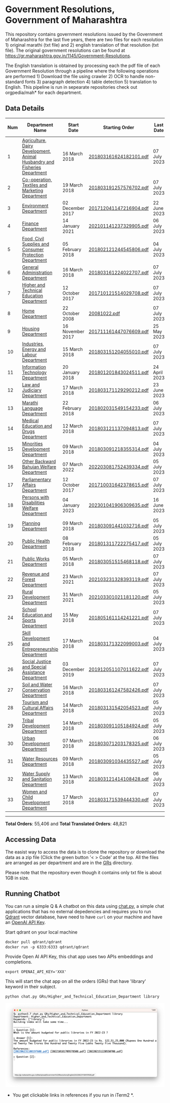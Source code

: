 # Government Resolutions, Government of Maharashtra

This repository contains government resolutions issued by the Government of Maharashtra for the last five years, there are two files for each resolution 1) original marathi (txt file) and 2) english translation of that resolution (txt file). The original government resolutions can be found at https://gr.maharashtra.gov.in/1145/Government-Resolutions.


The English translation is obtained by processing each the pdf file of each Government Resolution through a pipeline where the following operations are performed 1) Download the file using crawler 2) OCR to handle non-standard fonts 3) paragraph detection 4) table  detection 5) translation to English. This pipeline is run in sepearate repositories check out orgpedia/mah* for each department.


## Data Details

| Num | Department Name | Start Date | Starting Order | Last Date | Last Order | Last Crawl Date | # Marathi Orders | # Translated Orders |
| --- | --------------- | ---------- | -------------- | --------- | ---------- | --------------- | ---------------- | ------------------- |
| 1 | [Agriculture, Dairy Development, Animal Husbandry and Fisheries Department](GRs/Agriculture,_Dairy_Development,_Animal_Husbandry_and_Fisheries_Department) | 16 March 2018 | [201803161624182101.pdf](https://gr.maharashtra.gov.in/Site/Upload/Government%20Resolutions/English/201803161624182101.pdf) | 07 July 2023 | [202307071845011901.pdf](https://gr.maharashtra.gov.in/Site/Upload/Government%20Resolutions/English/202307071845011901.pdf) | 09-Jul-2023 | 3336 | 3277 |
| 2 | [Co-operation, Textiles and Marketing Department](GRs/Co-operation,_Textiles_and_Marketing_Department) | 19 March 2018 | [201803191257576702.pdf](https://gr.maharashtra.gov.in/Site/Upload/Government%20Resolutions/English/201803191257576702.pdf) | 07 July 2023 | [202307071854430202.pdf](https://gr.maharashtra.gov.in/Site/Upload/Government%20Resolutions/English/202307071854430202.pdf) | 09-Jul-2023 | 2109 | 2073 |
| 3 | [Environment Department](GRs/Environment_Department) | 02 December 2017 | [201712041147216904.pdf](https://gr.maharashtra.gov.in/Site/Upload/Government%20Resolutions/English/201712041147216904.pdf) | 22 June 2023 | [202306231312376804.pdf](https://gr.maharashtra.gov.in/Site/Upload/Government%20Resolutions/English/202306231312376804.pdf) | 24-Jun-2023 | 298 | 291 |
| 4 | [Finance Department](GRs/Finance_Department) | 14 January 2021 | [202101141237329905.pdf](https://gr.maharashtra.gov.in/Site/Upload/Government%20Resolutions/English/202101141237329905.pdf) | 06 July 2023 | [202307061531202605.pdf](https://gr.maharashtra.gov.in/Site/Upload/Government%20Resolutions/English/202307061531202605.pdf) | 09-Jul-2023 | 519 | 514 |
| 5 | [Food, Civil Supplies and Consumer Protection Department](GRs/Food,_Civil_Supplies_and_Consumer_Protection_Department) | 05 February 2018 | [201802121244545806.pdf](https://gr.maharashtra.gov.in/Site/Upload/Government%20Resolutions/English/201802121244545806.pdf) | 04 July 2023 | [202307041439454006.pdf](https://gr.maharashtra.gov.in/Site/Upload/Government%20Resolutions/English/202307041439454006.pdf) | 09-Jul-2023 | 852 | 844 |
| 6 | [General Administration Department](GRs/General_Administration_Department) | 16 March 2018 | [201803161224022707.pdf](https://gr.maharashtra.gov.in/Site/Upload/Government%20Resolutions/English/201803161224022707.pdf) | 07 July 2023 | [202307071829020307.pdf](https://gr.maharashtra.gov.in/Site/Upload/Government%20Resolutions/English/202307071829020307.pdf) | 09-Jul-2023 | 3685 | 3667 |
| 7 | [Higher and Technical Education Department](GRs/Higher_and_Technical_Education_Department) | 12 October 2017 | [201710121514029708.pdf](https://gr.maharashtra.gov.in/Site/Upload/Government%20Resolutions/English/201710121514029708.pdf) | 07 July 2023 | [202307071837022908.pdf](https://gr.maharashtra.gov.in/Site/Upload/Government%20Resolutions/English/202307071837022908.pdf) | 09-Jul-2023 | 2127 | 2122 |
| 8 | [Home Department](GRs/Home_Department) | 22 October 2008 | [20081022.pdf](https://gr.maharashtra.gov.in/Site/Upload/Government%20Resolutions/English/20081022.pdf) | 07 July 2023 | [202307071826140729.pdf](https://gr.maharashtra.gov.in/Site/Upload/Government%20Resolutions/English/202307071826140729.pdf) | 09-Jul-2023 | 7766 | 3222 |
| 9 | [Housing Department](GRs/Housing_Department) | 16 November 2017 | [201711161447076609.pdf](https://gr.maharashtra.gov.in/Site/Upload/Government%20Resolutions/English/201711161447076609.pdf) | 25 May 2023 | [202305251320009509.pdf](https://gr.maharashtra.gov.in/Site/Upload/Government%20Resolutions/English/202305251320009509.pdf) | 28-May-2023 | 298 | 294 |
| 10 | [Industries, Energy and Labour Department](GRs/Industries,_Energy_and_Labour_Department) | 15 March 2018 | [201803151204055010.pdf](https://gr.maharashtra.gov.in/Site/Upload/Government%20Resolutions/English/201803151204055010.pdf) | 07 July 2023 | [202307071711269810.pdf](https://gr.maharashtra.gov.in/Site/Upload/Government%20Resolutions/English/202307071711269810.pdf) | 09-Jul-2023 | 1584 | 1580 |
| 11 | [Information Technology Department](GRs/Information_Technology_Department) | 20 January 2018 | [201801201843024511.pdf](https://gr.maharashtra.gov.in/Site/Upload/Government%20Resolutions/English/201801201843024511.pdf) | 24 April 2023 | [202304241816282211.pdf](https://gr.maharashtra.gov.in/Site/Upload/Government%20Resolutions/English/202304241816282211.pdf) | 28-May-2023 | 107 | 107 |
| 12 | [Law and Judiciary Department](GRs/Law_and_Judiciary_Department) | 17 March 2018 | [201803171129290212.pdf](https://gr.maharashtra.gov.in/Site/Upload/Government%20Resolutions/English/201803171129290212.pdf) | 23 June 2023 | [202306231515213912.pdf](https://gr.maharashtra.gov.in/Site/Upload/Government%20Resolutions/English/202306231515213912.pdf) | 24-Jun-2023 | 1485 | 42 |
| 13 | [Marathi Language Department](GRs/Marathi_Language_Department) | 22 February 2018 | [201802031549154233.pdf](https://gr.maharashtra.gov.in/Site/Upload/Government%20Resolutions/English/201802031549154233.pdf) | 06 July 2023 | [202307061213519033.pdf](https://gr.maharashtra.gov.in/Site/Upload/Government%20Resolutions/English/202307061213519033.pdf) | 09-Jul-2023 | 286 | 284 |
| 14 | [Medical Education and Drugs Department](GRs/Medical_Education_and_Drugs_Department) | 12 March 2018 | [201803121137094813.pdf](https://gr.maharashtra.gov.in/Site/Upload/Government%20Resolutions/English/201803121137094813.pdf) | 07 July 2023 | [202307071128258313.pdf](https://gr.maharashtra.gov.in/Site/Upload/Government%20Resolutions/English/202307071128258313.pdf) | 09-Jul-2023 | 859 | 815 |
| 15 | [Minorities Development Department](GRs/Minorities_Development_Department) | 09 March 2018 | [201803091218355314.pdf](https://gr.maharashtra.gov.in/Site/Upload/Government%20Resolutions/English/201803091218355314.pdf) | 04 July 2023 | [202307041543324914.pdf](https://gr.maharashtra.gov.in/Site/Upload/Government%20Resolutions/English/202307041543324914.pdf) | 09-Jul-2023 | 798 | 794 |
| 16 | [Other Backward Bahujan Welfare Department](GRs/Other_Backward_Bahujan_Welfare_Department) | 07 March 2022 | [202203081752439334.pdf](https://gr.maharashtra.gov.in/Site/Upload/Government%20Resolutions/English/202203081752439334.pdf) | 05 July 2023 | [202307061616436734.pdf](https://gr.maharashtra.gov.in/Site/Upload/Government%20Resolutions/English/202307061616436734.pdf) | 09-Jul-2023 | 217 | 216 |
| 17 | [Parliamentary Affairs Department](GRs/Parliamentary_Affairs_Department) | 12 October 2017 | [201710031642378615.pdf](https://gr.maharashtra.gov.in/Site/Upload/Government%20Resolutions/English/201710031642378615.pdf) | 07 July 2023 | [202307071223304115.pdf](https://gr.maharashtra.gov.in/Site/Upload/Government%20Resolutions/English/202307071223304115.pdf) | 09-Jul-2023 | 101 | 101 |
| 18 | [Persons with Disabilities Welfare Department](GRs/Persons_with_Disabilities_Welfare_Department) | 04 January 2023 | [202301041906309635.pdf](https://gr.maharashtra.gov.in/Site/Upload/Government%20Resolutions/English/202301041906309635.pdf) | 16 June 2023 | [202306161702465035.pdf](https://gr.maharashtra.gov.in/ps://gr.maharashtra.gov.in/Site/Upload/Government%20Resolutions/English/202306161702465035.pdf) | 17-Jun-2023 | 16 | 0 |
| 19 | [Planning Department](GRs/Planning_Department) | 09 March 2018 | [201803091441032716.pdf](https://gr.maharashtra.gov.in/Site/Upload/Government%20Resolutions/English/201803091441032716.pdf) | 05 July 2023 | [202307051210502616.pdf](https://gr.maharashtra.gov.in/Site/Upload/Government%20Resolutions/English/202307051210502616.pdf) | 09-Jul-2023 | 1266 | 1247 |
| 20 | [Public Health Department](GRs/Public_Health_Department) | 08 February 2018 | [201801311722275417.pdf](https://gr.maharashtra.gov.in/Site/Upload/Government%20Resolutions/English/201801311722275417.pdf) | 05 July 2023 | [202307051937526817.pdf](https://gr.maharashtra.gov.in/Site/Upload/Government%20Resolutions/English/202307051937526817.pdf) | 09-Jul-2023 | 4771 | 4735 |
| 21 | [Public Works Department](GRs/Public_Works_Department) | 05 March 2018 | [201803051515468118.pdf](https://gr.maharashtra.gov.in/Site/Upload/Government%20Resolutions/English/201803051515468118.pdf) | 07 July 2023 | [202307071651257518.pdf](https://gr.maharashtra.gov.in/Site/Upload/Government%20Resolutions/English/202307071651257518.pdf) | 09-Jul-2023 | 2718 | 2709 |
| 22 | [Revenue and Forest Department](GRs/Revenue_and_Forest_Department) | 23 March 2021 | [202103231328393119.pdf](https://gr.maharashtra.gov.in/Site/Upload/Government%20Resolutions/English/202103231328393119.pdf) | 07 July 2023 | [202307071127559119.pdf](https://gr.maharashtra.gov.in/Site/Upload/Government%20Resolutions/English/202307071127559119.pdf) | 09-Jul-2023 | 2171 | 2148 |
| 23 | [Rural Development Department](GRs/Rural_Development_Department) | 31 March 2021 | [202103301021181120.pdf](https://gr.maharashtra.gov.in/Site/Upload/Government%20Resolutions/English/202103301021181120.pdf) | 05 July 2023 | [202307071752344820.pdf](https://gr.maharashtra.gov.in/Site/Upload/Government%20Resolutions/English/202307071752344820.pdf) | 09-Jul-2023 | 1076 | 962 |
| 24 | [School Education and Sports Department](GRs/School_Education_and_Sports_Department) | 15 May 2018 | [201805161114241221.pdf](https://gr.maharashtra.gov.in/Site/Upload/Government%20Resolutions/English/201805161114241221.pdf) | 07 July 2023 | [202307071848111621.pdf](https://gr.maharashtra.gov.in/Site/Upload/Government%20Resolutions/English/202307071848111621.pdf) | 09-Jul-2023 | 2983 | 2965 |
| 25 | [Skill Development and Entrepreneurship Department](GRs/Skill_Development_and_Entrepreneurship_Department) | 17 March 2018 | [201803171322099003.pdf](https://gr.maharashtra.gov.in/Site/Upload/Government%20Resolutions/English/201803171322099003.pdf) | 04 July 2023 | [202307041154237403.pdf](https://gr.maharashtra.gov.in/Site/Upload/Government%20Resolutions/English/202307041154237403.pdf) | 09-Jul-2023 | 788 | 786 |
| 26 | [Social Justice and Special Assistance Department](GRs/Social_Justice_and_Special_Assistance_Department) | 03 December 2019 | [201912051107011622.pdf](https://gr.maharashtra.gov.in/Site/Upload/Government%20Resolutions/English/201912051107011622.pdf) | 07 July 2023 | [202307071717166722.pdf](https://gr.maharashtra.gov.in/Site/Upload/Government%20Resolutions/English/202307071717166722.pdf) | 09-Jul-2023 | 1041 | 1038 |
| 27 | [Soil and Water Conservation Department](GRs/Soil_and_Water_Conservation_Department) | 16 March 2018 | [201803161247582426.pdf](https://gr.maharashtra.gov.in/Site/Upload/Government%20Resolutions/English/201803161247582426.pdf) | 07 July 2023 | [202307071647577526.pdf](https://gr.maharashtra.gov.in/Site/Upload/Government%20Resolutions/English/202307071647577526.pdf) | 09-Jul-2023 | 1655 | 1580 |
| 28 | [Tourism and Cultural Affairs Department](GRs/Tourism_and_Cultural_Affairs_Department) | 14 March 2018 | [201803131542054523.pdf](https://gr.maharashtra.gov.in/Site/Upload/Government%20Resolutions/English/201803131542054523.pdf) | 05 July 2023 | [202307061257344023.pdf](https://gr.maharashtra.gov.in/Site/Upload/Government%20Resolutions/English/202307061257344023.pdf) | 09-Jul-2023 | 684 | 677 |
| 29 | [Tribal Development Department](GRs/Tribal_Development_Department) | 14 March 2018 | [201803091105184924.pdf](https://gr.maharashtra.gov.in/Site/Upload/Government%20Resolutions/English/201803091105184924.pdf) | 05 July 2023 | [202307051538177224.pdf](https://gr.maharashtra.gov.in/Site/Upload/Government%20Resolutions/English/202307051538177224.pdf) | 09-Jul-2023 | 1571 | 1551 |
| 30 | [Urban Development Department](GRs/Urban_Development_Department) | 07 March 2018 | [201803071203178325.pdf](https://gr.maharashtra.gov.in/Site/Upload/Government%20Resolutions/English/201803071203178325.pdf) | 06 July 2023 | [202307061841329825.pdf](https://gr.maharashtra.gov.in/Site/Upload/Government%20Resolutions/English/202307061841329825.pdf) | 09-Jul-2023 | 1941 | 1937 |
| 31 | [Water Resources Department](GRs/Water_Resources_Department) | 09 March 2018 | [201803091034435527.pdf](https://gr.maharashtra.gov.in/Site/Upload/Government%20Resolutions/English/201803091034435527.pdf) | 05 July 2023 | [202307051923177527.pdf](https://gr.maharashtra.gov.in/Site/Upload/Government%20Resolutions/English/202307051923177527.pdf) | 09-Jul-2023 | 2190 | 2182 |
| 32 | [Water Supply and Sanitation Department](GRs/Water_Supply_and_Sanitation_Department) | 13 March 2018 | [201803121414108428.pdf](https://gr.maharashtra.gov.in/Site/Upload/Government%20Resolutions/English/201803121414108428.pdf) | 06 July 2023 | [202307061432045628.pdf](https://gr.maharashtra.gov.in/Site/Upload/Government%20Resolutions/English/202307061432045628.pdf) | 09-Jul-2023 | 3043 | 3015 |
| 33 | [Women and Child Development Department](GRs/Women_and_Child_Development_Department) | 17 March 2018 | [201803171539444330.pdf](https://gr.maharashtra.gov.in/Site/Upload/Government%20Resolutions/English/201803171539444330.pdf) | 07 July 2023 | [202307071819524430.pdf](https://gr.maharashtra.gov.in/Site/Upload/Government%20Resolutions/English/202307071819524430.pdf) | 09-Jul-2023 | 1065 | 1046 |
----------------------------------------------------------------------------------------------------

**Total Orders**: 55,406 and **Total Translated Orders**: 48,821
## Accessing Data

The easist way to access the data is to clone the repository or download the data as a zip file (Click the green button '< > Code' at the top. All the files are arranged as per department and are in the [GRs](GRs) directory.

Please note that the repository even though it contains only txt file is about 1GB in size.

## Running Chatbot

You can run a simple Q & A chatbot on this data using [chat.py](chat.py), a simple chat applications that has no external depedencies and requires you to run [Qdrant](https://qdrant.tech/) vector database, have need to have `curl` on your machine and have an [OpenAI API Key](https://help.openai.com/en/articles/4936850-where-do-i-find-my-secret-api-key).

Start qdrant on your local machine
```shell
docker pull qdrant/qdrant
docker run -p 6333:6333 qdrant/qdrant
```

Provide Open AI API Key, this chat app uses two APIs embeddings and completions.
```shell
export OPENAI_API_KEY='XXX'
```

This will start the chat app on all the orders (GRs) that have 'library' keyword in their subject.

```shell
python chat.py GRs/Higher_and_Technical_Education_Department library
```

![screenshot of running chat.py](screenshot.png)

* You get clickable links in references if you run in iTerm2 *.









